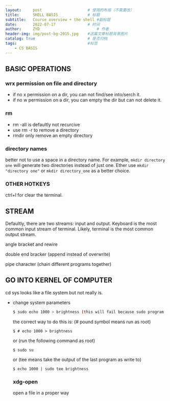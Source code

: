 ```yaml
---
layout:     post   				    # 使用的布局（不需要改）
title:      SHELL BASIS 			# 标题 
subtitle:   Course overview + the shell #副标题
date:       2022-07-17 				# 时间
author:     ZYD 						# 作者
header-img: img/post-bg-2015.jpg 	#这篇文章标题背景图片
catalog: true 						# 是否归档
tags:								#标签
    - CS BASIS
---
```


## BASIC OPERATIONS
### wrx permission on file and directory
- if no x permission on a dir, you can not find/see into/serch it.
- if no w permission on a dir, you can empty the dir but can not delete it.

### rm
- rm -all is defaultly not recurcive
- use rm -r to remove a directory
- rmdir only remove an empty directory

### directory names
better not to use a space in a directory name. For example, `mkdir directory one` will generate two directories instead of just one. 
Ether use `mkdir "directory one"` or `mkdir directory_one` as a better choice.

### OTHER HOTKEYS
ctrl+l for clear the terminal.

## STREAM
Defaultly, there are two streams: input and output. Keyboard is the most common input stream of terminal.
Likely, terminal is the most common output stream.

angle bracket and rewire

double end bracker (append instead of overwrite)

pipe character (chain different programs together)


## GO INTO KERNEL OF COMPUTER
cd sys
looks like a file system but not really is.

- change system parameters
  ```sh
  $ sudo echo 1000 > brightness (this will fail because sudo program does not know about how to open brightness)
  ```
  the correct way to do this is: (# pound symbol means run as root)
  ```
  $ # echo 1000 > brightness 
  ```

  or (run the following command as root)
  ```
  $ sudo su
  ```  
  
  or (tee means take the output of the last program as write to)
  ```
  $ echo 1000 | sudo tee brightness
  ```    
  
  ### xdg-open
  open a file in a proper way
